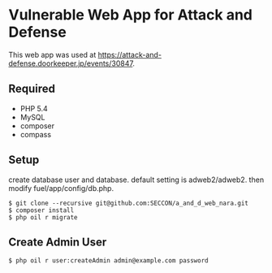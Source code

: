 # Vulnerable Web App for Attack and Defense
This web app was used at https://attack-and-defense.doorkeeper.jp/events/30847.

## Required

- PHP 5.4
- MySQL
- composer
- compass

## Setup

create database user and database. default setting is adweb2/adweb2.
then modify fuel/app/config/db.php.

``` shell
$ git clone --recursive git@github.com:SECCON/a_and_d_web_nara.git
$ composer install
$ php oil r migrate
```

## Create Admin User

``` shell
$ php oil r user:createAdmin admin@example.com password
```

